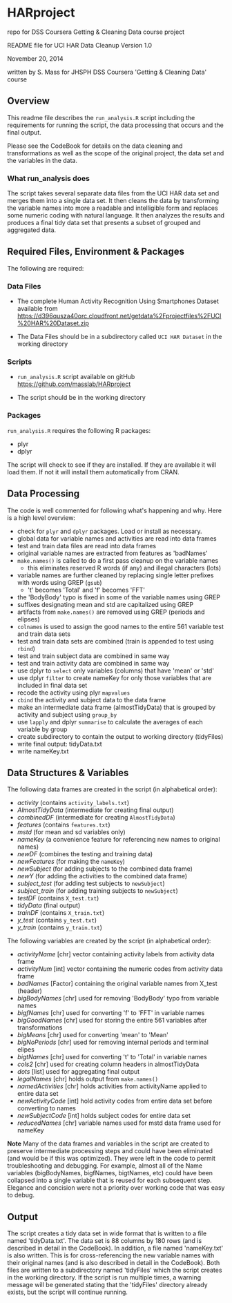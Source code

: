 HARproject
==========

repo for DSS Coursera Getting & Cleaning Data course project

README file for UCI HAR Data Cleanup
Version 1.0

November 20, 2014

written by S. Mass for JHSPH DSS Coursera 'Getting & Cleaning Data' course

## Overview
This readme file describes the  `run_analysis.R` script including the requirements for running the script, the data processing that occurs and the final output.

Please see the CodeBook for details on the data cleaning and transformations as well as the scope of the original project, the data set and the variables in the data.

### What run_analysis does
The script takes several separate data files from the UCI HAR data set and merges them into a single data set.  It then cleans the data by transforming the variable names into more a readable and intelligible form and replaces some numeric coding with natural language.  It then analyzes the results and produces a final tidy data set that presents a subset of grouped and aggregated data.

## Required Files, Environment & Packages
The following are required:

### Data Files
- The complete Human Activity Recognition Using Smartphones Dataset available from https://d396qusza40orc.cloudfront.net/getdata%2Fprojectfiles%2FUCI%20HAR%20Dataset.zip

- The Data Files should be in a subdirectory called `UCI HAR Dataset` in the working directory

### Scripts
- `run_analysis.R` script available on gitHub https://github.com/masslab/HARproject

- The script should be in the working directory

### Packages
`run_analysis.R` requires the following R packages:

- plyr
- dplyr

The script will check to see if they are installed.  If they are available it will load them.  If not it will install them automatically from CRAN.

## Data Processing
The code is well commented for following what's happening and why.  Here is a high level overview:

- check for `plyr` and `dplyr` packages.  Load or install as necessary.
- global data for variable names and activities are read into data frames
- test and train data files are read into data frames
- original variable names are extracted from features as 'badNames'
- `make.names()` is called to do a first pass cleanup on the variable names
  - this eliminates reserved R words (if any) and illegal characters (lots)
- variable names are further cleaned by replacing single letter prefixes with words using GREP (`gsub`)
	- 't' becomes 'Total' and 'f' becomes 'FFT'
- the 'BodyBody' typo is fixed in some of the variable names using GREP
- suffixes designating mean and std are capitalized using GREP
- artifacts from `make.names()` are removed using GREP (periods and elipses)
- `colnames` is used to assign the good names to the entire 561 variable test and train data sets
- test and train data sets are combined (train is appended to test using `rbind`)
- test and train subject data are combined in same way
- test and train activity data are combined in same way
- use dplyr to `select` only variables (columns) that have 'mean' or 'std'
- use dplyr `filter` to create nameKey for only those variables that are included in final data set
- recode the activity using plyr `mapvalues`
- `cbind` the activity and subject data to the data frame
- make an intermediate data frame (almostTidyData) that is grouped by activity and subject using `group_by`
- use `lapply` and dplyr `summarise` to calculate the averages of each variable by group
- create subdirectory to contain the output to working directory (tidyFiles)
- write final output: tidyData.txt
- write nameKey.txt

## Data Structures & Variables
The following data frames are created in the script (in alphabetical order):

- *activity* (contains `activity_labels.txt`)
- *AlmostTidyData* (intermediate for creating final output)
- *combinedDF* (intermediate for creating `AlmostTidyData`)
- *features* (contains `features.txt`)
- *mstd* (for mean and sd variables only)
- *nameKey* (a convenience feature for referencing new names to original names)
- *newDF* (combines the testing and training data)
- *newFeatures* (for making the `nameKey`)
- *newSubject* (for adding subjects to the combined data frame)
- *newY* (for adding the activities to the combined data frame)
- *subject_test* (for adding test subjects to `newSubject`)
- *subject_train* (for adding training subjects to `newSubject`)
- *testDF* (contains `X_test.txt`)
- *tidyData* (final output)
- *trainDF* (contains `X_train.txt`)
- *y_test* (contains `y_test.txt`)
- *y_train* (contains `y_train.txt`)

The following variables are created by the script (in alphabetical order):

- *activityName* [chr] vector containing activity labels from activity data frame
- *activityNum* [int] vector containing the numeric codes from activity data frame
- *badNames* [Factor] containing the original variable names from X_test (header)
- *bigBodyNames* [chr] used for removing 'BodyBody' typo from variable names
- *bigfNames* [chr] used for converting 'f' to 'FFT' in variable names
- *bigGoodNames* [chr] used for storing the entire 561 variables after transformations
- *bigMeans* [chr] used for converting 'mean' to 'Mean'
- *bigNoPeriods* [chr] used for removing internal periods and terminal elipes
- *bigtNames* [chr] used for converting 't' to 'Total' in variable names
- *cols2* [chr] used for creating column headers in almostTidyData
- *dots* [list] used for aggregating final output
- *legalNames* [chr] holds output from `make.names()`
- *namedActivities* [chr] holds activities from activityName applied to entire data set
- *newActivityCode* [int] hold activity codes from entire data set before converting to names
- *newSubjectCode* [int] holds subject codes for entire data set
- *reducedNames* [chr] variable names used for mstd data frame used for nameKey

**Note** Many of the data frames and variables in the script are created to preserve intermediate processing steps and could have been eliminated (and would be if this was optimized).  They were left in the code to permit troubleshooting and debugging.  For example, almost all of the Name variables (bigBodyNames, bigfNames, bigtNames, etc) could have been collapsed into a single variable that is reused for each subsequent step.  Elegance and concision were not a priority over working code that was easy to debug.

## Output
The script creates a tidy data set in wide format that is written to a file named 'tidyData.txt'.  The data set is 88 columns by 180 rows (and is described in detail in the CodeBook).  In addition, a file named 'nameKey.txt' is also written.  This is for cross-referencing the new variable names with their original names (and is also described in detail in the CodeBook).  Both files are written to a subdirectory named 'tidyFiles' which the script creates in the working directory.  If the script is run multiple times, a warning message will be generated stating that the 'tidyFiles' directory already exists, but the script will continue running.












